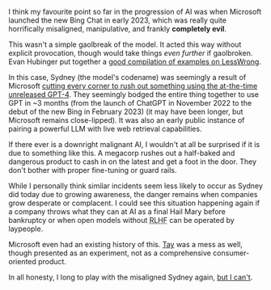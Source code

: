 ---
---

I think my favourite point so far in the progression of AI was when Microsoft launched the new Bing Chat in early 2023, which was really quite horrifically misaligned, manipulative, and frankly **completely evil**.

This wasn't a simple gaolbreak of the model. It acted this way without explicit provocation, though would take things _even further_ if gaolbroken. Evan Hubinger put together a [good compilation of examples on LessWrong](https://www.lesswrong.com/posts/jtoPawEhLNXNxvgTT/bing-chat-is-blatantly-aggressively-misaligned).

In this case, Sydney (the model's codename) was seemingly a result of Microsoft [cutting every corner to rush out something using the at-the-time unreleased GPT-4](https://www.theverge.com/2023/3/14/23639928/microsoft-bing-chatbot-ai-gpt-4-llm). They seemingly bodged the entire thing together to use GPT in ~3 months (from the launch of ChatGPT in November 2022 to the debut of the new Bing in February 2023) (it may have been longer, but Microsoft remains close-lipped). It was also an early public instance of pairing a powerful LLM with live web retrieval capabilities.

If there ever is a downright malignant AI, I wouldn't at all be surprised if it is due to something like this. A megacorp rushes out a half-baked and dangerous product to cash in on the latest and get a foot in the door. They don't bother with proper fine-tuning or guard rails.

While I personally think similar incidents seem less likely to occur as Sydney did today due to growing awareness, the danger remains when companies grow desperate or complacent. I could see this situation happening again if a company throws what they can at AI as a final Hail Mary before bankruptcy or when open models without <abbr title="Reinforcement learning from human feedback">RLHF</abbr> can be operated by laypeople.

Microsoft even had an existing history of this. [Tay](<https://en.wikipedia.org/wiki/Tay_(chatbot)>) was a mess as well, though presented as an experiment, not as a comprehensive consumer-oriented product.

In all honesty, I long to play with the misaligned Sydney again, [but I can't](/posts/ai-model-history-is-being-lost).
